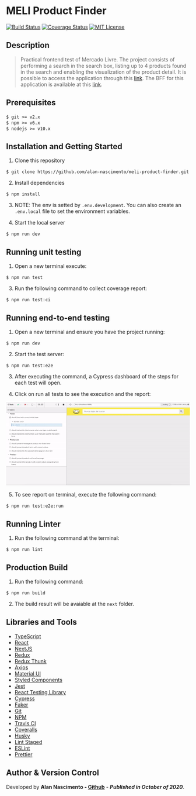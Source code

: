 # MELI Product Finder

[![Build Status](https://travis-ci.org/alan-nascimento/meli-product-finder.svg?branch=master)](https://travis-ci.org/alan-nascimento/meli-product-finder)
[![Coverage Status](https://coveralls.io/repos/github/alan-nascimento/meli-product-finder/badge.svg?branch=master)](https://coveralls.io/github/alan-nascimento/meli-product-finder?branch=master)
[![MIT License](https://img.shields.io/badge/License-MIT-yellow.svg)](https://opensource.org/licenses/)

## Description

> Practical frontend test of Mercado Livre.
> The project consists of performing a search in the search box, listing up to 4 products found in the search and enabling the visualization of the product detail.
> It is possible to access the application through this [link](https://meli-product-finder.vercel.app). The BFF for this application is available at this [link](https://github.com/alan-nascimento/meli-product-finder-api).

## Prerequisites

```
$ git >= v2.x
$ npm >= v6.x
$ nodejs >= v10.x
```

## Installation and Getting Started

1. Clone this repository

```
$ git clone https://github.com/alan-nascimento/meli-product-finder.git
```

2. Install dependencies

```
$ npm install
```

3. NOTE: The env is setted by `.env.development`. You can also create an `.env.local` file to set the environment variables.

4. Start the local server

```
$ npm run dev
```

## Running unit testing

1. Open a new terminal execute:

```
$ npm run test
```

3. Run the following command to collect coverage report:

```
$ npm run test:ci
```

## Running end-to-end testing

1. Open a new terminal and ensure you have the project running:

```
$ npm run dev
```

2. Start the test server:

```
$ npm run test:e2e
```

3. After executing the command, a Cypress dashboard of the steps for each test will open.

4. Click on run all tests to see the execution and the report:

![N|Solid](./docs/print-e2e.gif)

5. To see report on terminal, execute the following command:

```
$ npm run test:e2e:run
```

## Running Linter

1. Run the following command at the terminal:

```
$ npm run lint
```

## Production Build

1. Run the following command:

```
$ npm run build
```

2. The build result will be avaiable at the `next` folder.

## Libraries and Tools

- [TypeScript](https://www.typescriptlang.org/)
- [React](https://reactjs.org/)
- [NextJS](https://nextjs.org/)
- [Redux](https://redux.js.org/)
- [Redux Thunk](https://github.com/reduxjs/redux-thunk)
- [Axios](https://github.com/axios/axios)
- [Material UI](http://material-ui.com/)
- [Styled Components](https://styled-components.com/)
- [Jest](https://jestjs.io/)
- [React Testing Library](https://testing-library.com/docs/react-testing-library/intro)
- [Cypress](https://cypress.io)
- [Faker](https://www.npmjs.com/package/faker)
- [Git](https://git-scm.com/)
- [NPM](npmjs.com/)
- [Travis CI](https://travis-ci.org/)
- [Coveralls](https://coveralls.io)
- [Husky](https://github.com/typicode/husky)
- [Lint Staged](https://github.com/okonet/lint-staged)
- [ESLint](https://eslint.org/)
- [Prettier](https://prettier.io/)

## Author & Version Control

Developed by **Alan Nascimento - [Github](https://github.com/alan-nascimento)** - **_Published in October of 2020_**.

